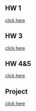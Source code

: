 ## HW 1

[click here](https://bu-ie-360.github.io/spring21-veysel-yilmaz/HW.html)

## HW 3

[click here](https://bu-ie-360.github.io/spring21-veysel-yilmaz/HW3.html)

## HW 4&5

[click here](https://bu-ie-360.github.io/spring21-veysel-yilmaz/Hw-4-5.html)

## Project

[click here](https://bu-ie-360.github.io/spring21-veysel-yilmaz/IE360-Proje.html)
